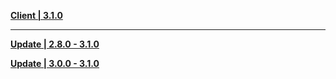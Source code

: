 **[Client | 3.1.0](https://autopatchcn.yuanshen.com/client_app/download/pc_zip/20220917165328_rVH9t4OWduSD75ye/YuanShen_3.1.0.zip)**

---

**[Update | 2.8.0 - 3.1.0](https://autopatchcn.yuanshen.com/client_app/update/hk4e_cn/18/game_2.8.0_3.1.0_hdiff_oPrDhBNzkmqt1WnV.zip)**

**[Update | 3.0.0 - 3.1.0](https://autopatchcn.yuanshen.com/client_app/update/hk4e_cn/18/game_3.0.0_3.1.0_hdiff_3dlivNRan0Dq7ykP.zip)**
